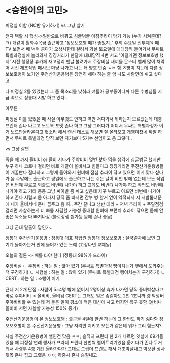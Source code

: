 # <승한이의 고민>

피정실 이함 (NC반 유기하기) vs 그냥 살기

전자 택할 시 핵심->일반으로 바뀌고 싱글벙글 아침추라이 닦기 가능 (누가 시켜준데?ㅋ)
개같이 월화수목금 출근하고 '정보보호병 떄가 좋았지..' 후회
수요일 전투체육 때 TV 보면서 배 벅벅 긁다가 오상사한테 걸려서 과실
토요일에 대대당직 들어가서 무싸트 특별과정실에 놀러와서 징징거리기
한달에 대대당직 4번 서고 '이럴거면 정보보호병 했지' 시전
행정장 휴카페 재고정리 맨날 불려가서 주장비실 새끼들 몬스터 왤케 많이 처먹어 시전
제초작업 패시브 마냥 나가고 나는 왜 양호 안줌 ㅅㅂ 함
ㅈ뻉이 치는데 다른 정보보호병이 보기엔 주전산기운용병은 당연히 해야 하는 줄 암
나도 사람인데 쉬고 싶다고

나 피정실 2틀 있었는데
그 좀 목소리를 낮춰라 얘들아 공부중이니까
다른 수병님들 지금 속으로
정통대 시발 하고 있다..

아무튼

피정실 이틀 있었을 때
사실 아무것도 안하고 벽만 쳐다봐서 뭐하는지 모르겠는데
대충 프린터 존나 나르고
노트북 포맷 존나 하고
그냥 그러다가 어디서 무싸트 특별과정가 이거 노드안올라온다고 헛소리 해서
랜선 테스트 해보면 잘 올라오고
개뺑이쳤네 싸발 하면서 무싸트 특별과정 당직 보면
자기보다 5기수 선임이고
음
그렇다..

vs 그냥 살면

죽을 때 까지 올비비 or 올비 서다가
주야비비 몇번 핥아 먹을 생각에 싱글벙글 했지만
누구 하나 코로나 걸리면 바로 개같이 올비서고
힘들다고 징징거리면 주전산기운용병들이 개꿀빤다 질타하고
그렇게 돌아와서 원비에 점심 추라이 닦고 있으면
이게 맞나 싶다가
음
주말에도 출근하고
평일에도 출근하고
나는 쉬는 날이 비번 밖에 없는데
모든 작업은 비번떄 부르고
외출도 비번떄 나가야 하고
교육도 비번떄 나가야 하고
작업도 비번떄 나가야 하고
기타 등등 그냥 씨이발 좀 쉬고 싶은데 자꾸 부르고
아프면 비번에 나가야 하고
존나 서럽고
몸 아파서 당직 좀 빠지면 간부 병 할거 없이 역적되서 저 시발롬떄문에 내가 올비서네 준나 꼽주고
음
하..
주간 끝나고 생반 대리 + 저녁 추라이 + 주말점검 걸리면 자살하는게 더 빠름
자결할 가능성 증대함
원비에 브런치 추라이 닦으면 몸에 안좋은 독소들 다 빠져나감 (불로장생 씹가능 몸에 존나 좋음)

그냥 군대 탈출이 답인가..

정통대 주전산기운용병 : 정통대 대표 작업원
정통대 정보보호병 : 설국열차에 보면 그 기계 돌아가는거 안에 들어가 있는 노예 (고장나면 교체됨)

오늘의 결론 -> 배를 타야 한다 (정통대 98%가 드라이)

주장비실
ㄴ 주장비 : 하는 일 : 앉아 있기 (무싸트 특별과정 뻉이치는거 옆에서 도와주는 척 구경하기)
ㄴ 시험실 : 하는 일 : 앉아 있기 (무싸트 특별과정 뺑이치는거 구경하기)
ㄴ CERT : 하는 일 : 조뺑이 치기

근데 저 2개 단점 : 사람이 5~4명 밖에 없어서 2명이상 휴가 나가면 당직 풍비박살나고 바로 주야비비-> 올비비, 올비됨
CERT는 그래도 일은 좆같아도 2인 1조니까 걍 악깡버 주야비비할 수 있는데
저 둘은 일이 평소에 적은 대신에 사고 터지면 복구 못함 (올비나 올비비 서면 자살할 가능성 150% 증가)

주전산기운용병이 본 정보보호병 : 출근을 4일에 한번 하는데 그 한번도 하기 싫다함
정보보호병이 본 주전산기운용병 : 그냥 자리만 지키고 오는거 같은데 뭐가 그리 힘든지?

사실 주전산기운용병이 핼인건 맞음 ㅋㅋ; 솔직히 프린터 한 2개 나르면
옛날에 69기들 있을 때 피정실 연례 행사가 브라더 프린터 한번씩 떨어트리기였음
옮기다가 존나 무거워서 사령부 4층 계단 올라가다가 그대로 드랍더 프린트 해서 개초박살내고
박보환 상사 뒷목 존나 잡고
그랬음 ㅇㅇ;
하중사 존나 승질내고

